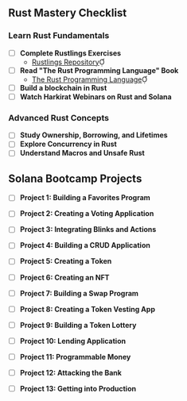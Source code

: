 ## Rust Mastery Checklist

### Learn Rust Fundamentals

- [ ] **Complete Rustlings Exercises**
  - [Rustlings Repository](https://github.com/rust-lang/rustlings)
- [ ] **Read "The Rust Programming Language" Book**
  - [The Rust Programming Language](https://doc.rust-lang.org/book/)
- [ ] **Build a blockchain in Rust**
- [ ] **Watch Harkirat Webinars on Rust and Solana**

### Advanced Rust Concepts

- [ ] **Study Ownership, Borrowing, and Lifetimes**
- [ ] **Explore Concurrency in Rust**
- [ ] **Understand Macros and Unsafe Rust**

## Solana Bootcamp Projects
- [ ] **Project 1: Building a Favorites Program**
- [ ] **Project 2: Creating a Voting Application**
- [ ] **Project 3: Integrating Blinks and Actions**
- [ ] **Project 4: Building a CRUD Application**
- [ ] **Project 5: Creating a Token**
- [ ] **Project 6: Creating an NFT**
- [ ] **Project 7: Building a Swap Program**
- [ ] **Project 8: Creating a Token Vesting App**
- [ ] **Project 9: Building a Token Lottery**
- [ ] **Project 10: Lending Application**
- [ ] **Project 11: Programmable Money**
- [ ] **Project 12: Attacking the Bank**
- [ ] **Project 13: Getting into Production**

